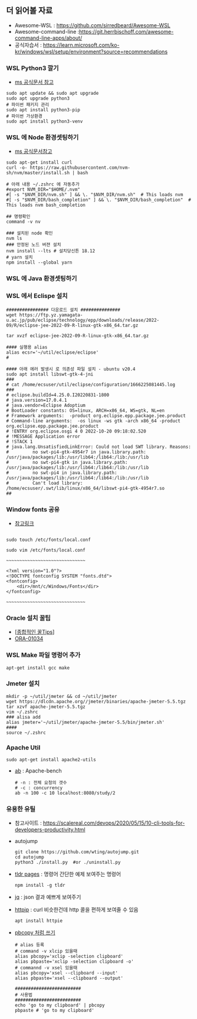 ## 더 읽어볼 자료

- Awesome-WSL : https://github.com/sirredbeard/Awesome-WSL
- Awesome-command-line :https://git.herrbischoff.com/awesome-command-line-apps/about/
- 공식자습서 : https://learn.microsoft.com/ko-kr/windows/wsl/setup/environment?source=recommendations


### WSL Python3 깔기
- [ms 공식문서 참고](https://learn.microsoft.com/ko-kr/windows/python/web-frameworks)

```shell
sudo apt update && sudo apt upgrade
sudo apt upgrade python3
# 파이썬 패키지 관리
sudo apt install python3-pip
# 파이썬 가상환경
sudo apt install python3-venv

```


### WSL 에 Node 환경셋팅하기

- [ms 공식문서참고](https://learn.microsoft.com/ko-kr/windows/dev-environment/javascript/nodejs-on-wsl)
  
```shell
sudo apt-get install curl
curl -o- https://raw.githubusercontent.com/nvm-sh/nvm/master/install.sh | bash

# 아래 내용 ~/.zshrc 에 자동추가
#export NVM_DIR="$HOME/.nvm"
#[ -s "$NVM_DIR/nvm.sh" ] && \. "$NVM_DIR/nvm.sh"  # This loads nvm
#[ -s "$NVM_DIR/bash_completion" ] && \. "$NVM_DIR/bash_completion"  # This loads nvm bash_completion

## 명령확인
command -v nv

### 설치된 node 확인
nvm ls
### 안정된 노드 버젼 설치
nvm install --lts # 설치당신튼 18.12
# yarn 설치
npm install --global yarn
```

### WSL 에 Java 환경셋팅하기


### WSL 에서 Eclispe  설치

```shell
################ 다운로드 설치 ###############
wget https://ftp.yz.yamagata-u.ac.jp/pub/eclipse/technology/epp/downloads/release/2022-09/R/eclipse-jee-2022-09-R-linux-gtk-x86_64.tar.gz

tar xvzf eclipse-jee-2022-09-R-linux-gtk-x86_64.tar.gz

#### 실행용 alias
alias ecsr='~/util/eclipse/eclipse'
#

#### 아래 에러 발생시 로 의존성 파일 설치 - ubuntu v20.4
sudo apt install libswt-gtk-4-jni
###
# cat /home/ecsuser/util/eclipse/configuration/1666225081445.log
###
# eclipse.buildId=4.25.0.I20220831-1800
# java.version=17.0.4.1
# java.vendor=Eclipse Adoptium
# BootLoader constants: OS=linux, ARCH=x86_64, WS=gtk, NL=en
# Framework arguments:  -product org.eclipse.epp.package.jee.product
# Command-line arguments:  -os linux -ws gtk -arch x86_64 -product org.eclipse.epp.package.jee.product
# !ENTRY org.eclipse.osgi 4 0 2022-10-20 09:18:02.520
# !MESSAGE Application error
# !STACK 1
# java.lang.UnsatisfiedLinkError: Could not load SWT library. Reasons:
#         no swt-pi4-gtk-4954r7 in java.library.path: /usr/java/packages/lib:/usr/lib64:/lib64:/lib:/usr/lib
#         no swt-pi4-gtk in java.library.path: /usr/java/packages/lib:/usr/lib64:/lib64:/lib:/usr/lib
#         no swt-pi4 in java.library.path: /usr/java/packages/lib:/usr/lib64:/lib64:/lib:/usr/lib
#         Can't load library: /home/ecsuser/.swt/lib/linux/x86_64/libswt-pi4-gtk-4954r7.so
##

```


### Window fonts 공유

- [참고링크](http://pinedance.github.io/blog/2021/02/08/WSL-fonts)
```shell

sudo touch /etc/fonts/local.conf

sudo vim /etc/fonts/local.conf

~~~~~~~~~~~~~~~~~~~~~~~~~~~~~~

<?xml version="1.0"?>
<!DOCTYPE fontconfig SYSTEM "fonts.dtd">
<fontconfig>
    <dir>/mnt/c/Windows/Fonts</dir>
</fontconfig>

~~~~~~~~~~~~~~~~~~~~~~~~~~~~~~
```


### Oracle 설치 꿀팁

- [[종합적인 꿀Tips](https://positivemh.tistory.com/485)]
- [ORA-01034](https://m.blog.naver.com/PostView.naver?isHttpsRedirect=true&blogId=hymne&logNo=221448750630)


### WSL Make 파일 명렁어 추가
```shell
apt-get install gcc make
```

### Jmeter 설치
```shell
mkdir -p ~/util/jmeter && cd ~/util/jmeter
wget https://dlcdn.apache.org//jmeter/binaries/apache-jmeter-5.5.tgz
tar xzvf apache-jmeter-5.5.tgz
vim ~/.zshrc
### alisa add
alias jmeter='~/util/jmeter/apache-jmeter-5.5/bin/jmeter.sh'
####
source ~/.zshrc
```

### Apache Util
```shell
sudo apt-get install apache2-utils
```
- [ab](https://httpd.apache.org/docs/2.4/programs/ab.html) : Apache-bench
  ```shell
  # -n : 전체 요청의 갯수
  # -c : concurrency
  ab -n 100 -c 10 localhost:8080/study/2
  ```

### 유용한 유틸

- 참고사이트 : https://scalereal.com/devops/2020/05/15/10-cli-tools-for-developers-productivity.html

- autojump
  ```shell
  git clone https://github.com/wting/autojump.git
  cd autojump
  python3 ./install.py  #or ./uninstall.py
  ```
- [tldr pages](https://tldr.sh/) : 명령어 간단한 예제 보여주는 명령어
  ```shell
  npm install -g tldr
  ```
- [jq](https://stedolan.github.io/jq/) : json 결과 예쁘게 보여주기
- [httpip](https://httpie.io/) : curl 비슷한건데 http 콜을 편하게 보여줄 수 있음
  ```shell
  apt install httpie 
  ```
- [pbcopy 처럼 쓰기](https://superuser.com/questions/288320/whats-like-osxs-pbcopy-for-linux)
  ```shell
  # alias 등록
  # command -v xlcip 있을때
  alias pbcopy='xclip -selection clipboard'
  alias pbpaste='xclip -selection clipboard -o'
  # commannd -v xsel 있을때
  alias pbcopy='xsel --clipboard --input'
  alias pbpaste='xsel --clipboard --output'
  
  #########################
  # 사용법
  #########################
  echo 'go to my clipboard' | pbcopy
  pbpaste # 'go to my clipboard'
  ```  